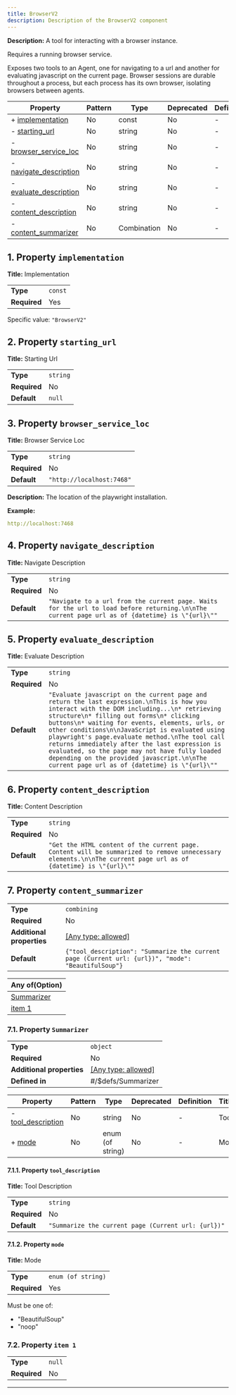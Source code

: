 ```yaml
---
title: BrowserV2
description: Description of the BrowserV2 component
---
```


**Description:** A tool for interacting with a browser instance.

Requires a running browser service.

Exposes two tools to an Agent, one for navigating to a url and another for evaluating javascript on the current page.
Browser sessions are durable throughout a process, but each process has its own browser, isolating browsers between agents.

| Property                                         | Pattern | Type        | Deprecated | Definition | Title/Description    |
| ------------------------------------------------ | ------- | ----------- | ---------- | ---------- | -------------------- |
| + [implementation](#implementation )             | No      | const       | No         | -          | Implementation       |
| - [starting_url](#starting_url )                 | No      | string      | No         | -          | Starting Url         |
| - [browser_service_loc](#browser_service_loc )   | No      | string      | No         | -          | Browser Service Loc  |
| - [navigate_description](#navigate_description ) | No      | string      | No         | -          | Navigate Description |
| - [evaluate_description](#evaluate_description ) | No      | string      | No         | -          | Evaluate Description |
| - [content_description](#content_description )   | No      | string      | No         | -          | Content Description  |
| - [content_summarizer](#content_summarizer )     | No      | Combination | No         | -          | -                    |

## <a name="implementation"></a>1. Property `implementation`

**Title:** Implementation

|              |         |
| ------------ | ------- |
| **Type**     | `const` |
| **Required** | Yes     |

Specific value: `"BrowserV2"`

## <a name="starting_url"></a>2. Property `starting_url`

**Title:** Starting Url

|              |          |
| ------------ | -------- |
| **Type**     | `string` |
| **Required** | No       |
| **Default**  | `null`   |

## <a name="browser_service_loc"></a>3. Property `browser_service_loc`

**Title:** Browser Service Loc

|              |                           |
| ------------ | ------------------------- |
| **Type**     | `string`                  |
| **Required** | No                        |
| **Default**  | `"http://localhost:7468"` |

**Description:** The location of the playwright installation.

**Example:** 

```yaml
http://localhost:7468
```

## <a name="navigate_description"></a>4. Property `navigate_description`

**Title:** Navigate Description

|              |                                                                                                                                                |
| ------------ | ---------------------------------------------------------------------------------------------------------------------------------------------- |
| **Type**     | `string`                                                                                                                                       |
| **Required** | No                                                                                                                                             |
| **Default**  | `"Navigate to a url from the current page. Waits for the url to load before returning.\n\nThe current page url as of {datetime} is \"{url}\""` |

## <a name="evaluate_description"></a>5. Property `evaluate_description`

**Title:** Evaluate Description

|              |                                                                                                                                                                                                                                                                                                                                                                                                                                                                                                                                              |
| ------------ | -------------------------------------------------------------------------------------------------------------------------------------------------------------------------------------------------------------------------------------------------------------------------------------------------------------------------------------------------------------------------------------------------------------------------------------------------------------------------------------------------------------------------------------------- |
| **Type**     | `string`                                                                                                                                                                                                                                                                                                                                                                                                                                                                                                                                     |
| **Required** | No                                                                                                                                                                                                                                                                                                                                                                                                                                                                                                                                           |
| **Default**  | `"Evaluate javascript on the current page and return the last expression.\nThis is how you interact with the DOM including...\n* retrieving structure\n* filling out forms\n* clicking buttons\n* waiting for events, elements, urls, or other conditions\n\nJavaScript is evaluated using playwright's page.evaluate method.\nThe tool call returns immediately after the last expression is evaluated, so the page may not have fully loaded depending on the provided javascript.\n\nThe current page url as of {datetime} is \"{url}\""` |

## <a name="content_description"></a>6. Property `content_description`

**Title:** Content Description

|              |                                                                                                                                                                |
| ------------ | -------------------------------------------------------------------------------------------------------------------------------------------------------------- |
| **Type**     | `string`                                                                                                                                                       |
| **Required** | No                                                                                                                                                             |
| **Default**  | `"Get the HTML content of the current page. Content will be summarized to remove unnecessary elements.\n\nThe current page url as of {datetime} is \"{url}\""` |

## <a name="content_summarizer"></a>7. Property `content_summarizer`

|                           |                                                                                                    |
| ------------------------- | -------------------------------------------------------------------------------------------------- |
| **Type**                  | `combining`                                                                                        |
| **Required**              | No                                                                                                 |
| **Additional properties** | [[Any type: allowed]](# "Additional Properties of any type are allowed.")                          |
| **Default**               | `{"tool_description": "Summarize the current page (Current url: {url})", "mode": "BeautifulSoup"}` |

| Any of(Option)                             |
| ------------------------------------------ |
| [Summarizer](#content_summarizer_anyOf_i0) |
| [item 1](#content_summarizer_anyOf_i1)     |

### <a name="content_summarizer_anyOf_i0"></a>7.1. Property `Summarizer`

|                           |                                                                           |
| ------------------------- | ------------------------------------------------------------------------- |
| **Type**                  | `object`                                                                  |
| **Required**              | No                                                                        |
| **Additional properties** | [[Any type: allowed]](# "Additional Properties of any type are allowed.") |
| **Defined in**            | #/$defs/Summarizer                                                        |

| Property                                                             | Pattern | Type             | Deprecated | Definition | Title/Description |
| -------------------------------------------------------------------- | ------- | ---------------- | ---------- | ---------- | ----------------- |
| - [tool_description](#content_summarizer_anyOf_i0_tool_description ) | No      | string           | No         | -          | Tool Description  |
| + [mode](#content_summarizer_anyOf_i0_mode )                         | No      | enum (of string) | No         | -          | Mode              |

#### <a name="content_summarizer_anyOf_i0_tool_description"></a>7.1.1. Property `tool_description`

**Title:** Tool Description

|              |                                                     |
| ------------ | --------------------------------------------------- |
| **Type**     | `string`                                            |
| **Required** | No                                                  |
| **Default**  | `"Summarize the current page (Current url: {url})"` |

#### <a name="content_summarizer_anyOf_i0_mode"></a>7.1.2. Property `mode`

**Title:** Mode

|              |                    |
| ------------ | ------------------ |
| **Type**     | `enum (of string)` |
| **Required** | Yes                |

Must be one of:
* "BeautifulSoup"
* "noop"

### <a name="content_summarizer_anyOf_i1"></a>7.2. Property `item 1`

|              |        |
| ------------ | ------ |
| **Type**     | `null` |
| **Required** | No     |

----------------------------------------------------------------------------------------------------------------------------

